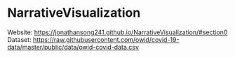 # NarrativeVisualization
Website: https://jonathansong241.github.io/NarrativeVisualization/#section0
Dataset: https://raw.githubusercontent.com/owid/covid-19-data/master/public/data/owid-covid-data.csv

